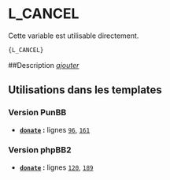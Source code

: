 # L_CANCEL


Cette variable est utilisable directement.

```html
{L_CANCEL}
```

##Description
[*ajouter*](https://fa-tvars.appspot.com/var/L_CANCEL)

## Utilisations dans les templates

### Version PunBB
* __[`donate`](../tpl/var/punbb/donate.md#readme) :__ lignes [`96`](../tpl/src/punbb/donate.tpl#L96), [`161`](../tpl/src/punbb/donate.tpl#L161)

### Version phpBB2
* __[`donate`](../tpl/var/subsilver/donate.md#readme) :__ lignes [`120`](../tpl/src/subsilver/donate.tpl#L120), [`189`](../tpl/src/subsilver/donate.tpl#L189)
